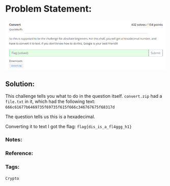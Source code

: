  
# Problem Statement:
![convert](https://raw.githubusercontent.com/0x41head/CTF-Writeups/main/src/PBJar-CTF-2021-Write-up/crypto/Convert/ques.png)

## Solution:
This challenge tells you what to do in the question itself.
`convert.zip` had a `file.txt` in it, which had the following text: `666c61677b6469735f69735f615f666c346767675f68317d`


The question tells us this is a hexadecimal.


Converting it to text I got the flag: 
`flag{dis_is_a_fl4ggg_h1}`
### Notes:
### Reference:
### Tags:
`Crypto`
